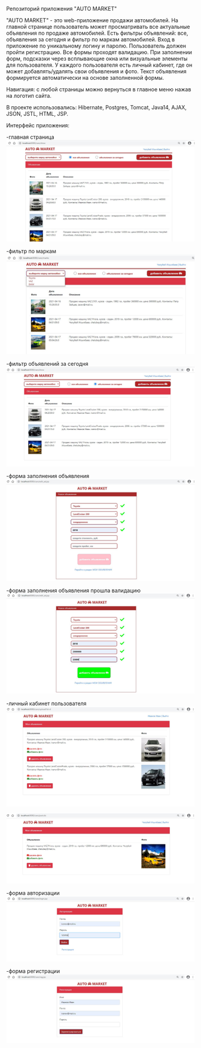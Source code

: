 Репозиторий приложения "AUTO MARKET"

"AUTO MARKET" - это web-приложение продажи автомобилей. 
На главной странице пользователь может просматривать все актуальные объявления по продаже автомобилей.
Есть фильтры объявлений: все, объявления за сегодня и фильтр по маркам автомобилей.
Вход в приложение по уникальному логину и паролю. Пользователь должен пройти регистрацию.
Все формы проходят валидацию.
При заполнении форм, подсказки через всплывающие окна или визуальные элементы для пользователя.
У каждого пользователя есть личный кабинет, где он может добавлять/удалять свои объявления и фото.
Текст объявления формируется автоматически на основе заполненной формы.

Навигация: с любой страницы можно вернуться в главное меню нажав на логотип сайта.

В проекте использовались: Hibernate, Postgres, Tomcat, Java14, AJAX, JSON, JSTL, HTML, JSP.

Интерфейс приложения:

-главная страница
![alt text](https://raw.githubusercontent.com/Alexey710/job4j_cars/master/images/main_all.JPG)

-фильтр по маркам 
![alt text](https://raw.githubusercontent.com/Alexey710/job4j_cars/master/images/mark_filter.JPG)

-фильтр объявлений за сегодня
![alt text](https://raw.githubusercontent.com/Alexey710/job4j_cars/master/images/main_today.JPG)

-форма заполнения объявления
![alt text](https://raw.githubusercontent.com/Alexey710/job4j_cars/master/images/edit_1.JPG)

-форма заполнения объявления прошла валидацию
![alt text](https://raw.githubusercontent.com/Alexey710/job4j_cars/master/images/edit_2.JPG)

-личный кабинет пользователя
![alt text](https://raw.githubusercontent.com/Alexey710/job4j_cars/master/images/my_posts.JPG)

![alt text](https://raw.githubusercontent.com/Alexey710/job4j_cars/master/images/my_posts2.JPG)

-форма авторизации
![alt text](https://raw.githubusercontent.com/Alexey710/job4j_cars/master/images/auth.JPG)

-форма регистрации
![alt text](https://raw.githubusercontent.com/Alexey710/job4j_cars/master/images/reg.JPG)




